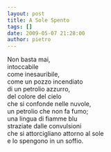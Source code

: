 ```yaml
---
layout: post
title: A Sole Spento
tags: []
date: 2009-05-07 21:28:00
author: pietro
---
```

Non basta mai,<br/>intoccabile<br/>come inesauribile,<br/>come un pozzo incendiato<br/>di un petrolio azzurro,<br/>del colore del cielo<br/>che si confonde nelle nuvole,<br/>un petrolio che non fa fumo;<br/>una lingua di fiamme blu<br/>straziate dalle convulsioni<br/>che si attorcigliano attorno al sole<br/>e lo spengono in un soffio.
